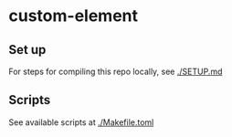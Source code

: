 # custom-element

## Set up

For steps for compiling this repo locally, see [./SETUP.md](./SETUP.md)

## Scripts

See available scripts at [./Makefile.toml](./Makefile.toml)
